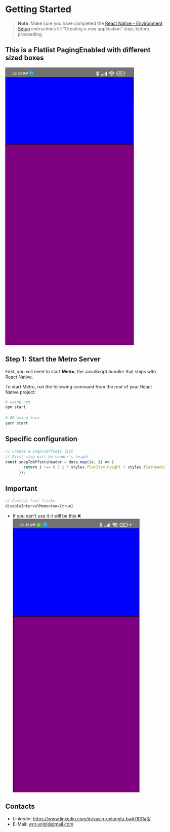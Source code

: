 
# Getting Started

>**Note**: Make sure you have completed the [React Native - Environment Setup](https://reactnative.dev/docs/environment-setup) instructions till "Creating a new application" step, before proceeding.


## This is a Flatlist PagingEnabled with different sized boxes
![Last](readme/gif_20230828_140738.gif)

## Step 1: Start the Metro Server

First, you will need to start **Metro**, the JavaScript _bundler_ that ships _with_ React Native.

To start Metro, run the following command from the _root_ of your React Native project:

```bash
# using npm
npm start

# OR using Yarn
yarn start
```
## Specific configuration

```javascript
// Create a snapToOffsets list
// First step will be header's height
const snapToOffsetsHeader = data.map((x, i) => {
        return i !== 0 ? i * styles.flatItem.height + styles.flatHeader.height : styles.flatHeader.height;
      });

```

## Important
```javascript
// Control fast flicks
disableIntervalMomentum={true}

```
- If you don't use it it will be this &#10060;
![Fast flicks](readme/gif_20230828_144457.gif)

## Contacts
- LinkedIn: https://www.linkedin.com/in/yasin-unluoglu-ba47831a3/
- E-Mail: ysn.unlgl@gmail.com
